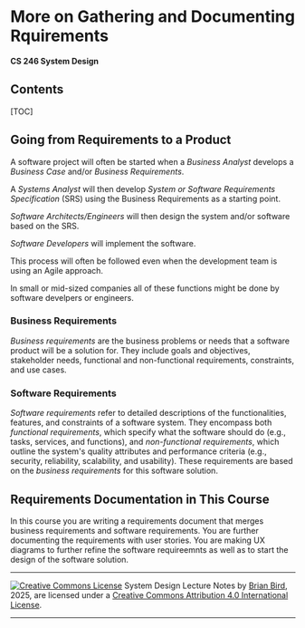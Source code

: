 <h1>More on Gathering and Documenting Rquirements</h1>

**CS 246 System Design**

<h2>Contents</h2>

[TOC]

## Going from Requirements to a Product

A software project will often be started when a *Business Analyst* develops a *Business Case* and/or  *Business Requirements*. 

A *Systems Analyst* will then develop *System or Software Requirements Specification* (SRS) using the Business Requirements as a starting point. 

*Software Architects/Engineers* will then design the system and/or software based on the SRS.

*Software Developers* will implement the software.

This process will often be followed even when the development team is using an Agile approach.

In small or mid-sized companies all of these functions might be done by software develpers or engineers.

### Business Requirements

*Business requirements* are the business problems or needs that a software product will be a solution for.  They include goals and objectives, stakeholder needs, functional and non-functional requirements, constraints, and use cases. 

### Software Requirements

*Software requirements* refer to detailed descriptions of the functionalities, features, and constraints of a software system. They encompass both *functional requirements*, which specify what the software should do (e.g., tasks, services, and functions), and *non-functional requirements*, which outline the system's quality attributes and performance criteria (e.g., security, reliability, scalability, and usability). These requirements are based on the *business requirements* for this software solution.

## Requirements Documentation in This Course

In this course you are writing a requirements document that merges business requirements and software requirements. You are further documenting the requirements with user stories. You are making UX diagrams to further refine the software requireemnts as well as to start the design of the software solution.



------

[![Creative Commons License](https://i.creativecommons.org/l/by/4.0/88x31.png)](http://creativecommons.org/licenses/by/4.0/)
System Design Lecture Notes by [Brian Bird](https://profbird.dev), <time>2025</time>, are licensed under a [Creative Commons Attribution 4.0 International License](http://creativecommons.org/licenses/by/4.0/).

------

